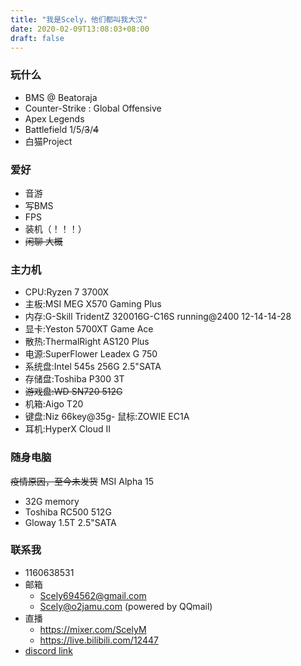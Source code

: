 ```yaml
---
title: "我是Scely，他们都叫我大汉"
date: 2020-02-09T13:08:03+08:00
draft: false
---
```


### 玩什么
- BMS @ Beatoraja
- Counter-Strike : Global Offensive
- Apex Legends
- Battlefield 1/5/~~3~~/~~4~~
- 白猫Project
### 爱好
- 音游
- 写BMS
- FPS
- 装机（！！！）
- ~~闲聊 大概~~
### 主力机
- CPU:Ryzen 7 3700X
- 主板:MSI MEG X570 Gaming Plus
- 内存:G-Skill TridentZ 320016G-C16S running@2400 12-14-14-28
- 显卡:Yeston 5700XT Game Ace
- 散热:ThermalRight AS120 Plus
- 电源:SuperFlower Leadex G 750
- 系统盘:Intel 545s 256G 2.5"SATA
- 存储盘:Toshiba P300 3T
- ~~游戏盘:WD SN720 512G~~
- 机箱:Aigo T20
- 键盘:Niz 66key@35g- 鼠标:ZOWIE EC1A
- 耳机:HyperX Cloud II
### 随身电脑
~~疫情原因，至今未发货~~
MSI Alpha 15
- 32G memory
- Toshiba RC500 512G
- Gloway 1.5T 2.5"SATA
### 联系我
- 1160638531
- 邮箱
  - Scely694562@gmail.com
  - Scely@o2jamu.com (powered by QQmail)
- 直播
  - https://mixer.com/ScelyM
  - https://live.bilibili.com/12447
- [discord link](discord.gg/9mp6h6W)